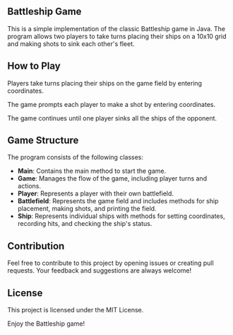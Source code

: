 ## Battleship Game
This is a simple implementation of the classic Battleship game in Java. The program allows two players to take turns placing their ships on a 10x10 grid and making shots to sink each other's fleet.


## How to Play
Players take turns placing their ships on the game field by entering coordinates.

The game prompts each player to make a shot by entering coordinates.

The game continues until one player sinks all the ships of the opponent.

## Game Structure
The program consists of the following classes:

- **Main**: Contains the main method to start the game.
- **Game**: Manages the flow of the game, including player turns and actions.
- **Player**: Represents a player with their own battlefield.
- **Battlefield**: Represents the game field and includes methods for ship placement, making shots, and printing the field.
- **Ship**: Represents individual ships with methods for setting coordinates, recording hits, and checking the ship's status.

## Contribution
Feel free to contribute to this project by opening issues or creating pull requests. Your feedback and suggestions are always welcome!

## License
This project is licensed under the MIT License.

Enjoy the Battleship game!
